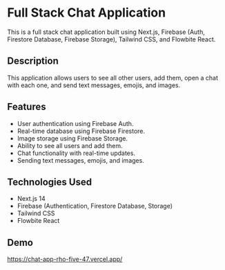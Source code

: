 # Full Stack Chat Application

This is a full stack chat application built using Next.js, Firebase (Auth, Firestore Database, Firebase Storage), Tailwind CSS, and Flowbite React.

## Description

This application allows users to see all other users, add them, open a chat with each one, and send text messages, emojis, and images.

## Features

- User authentication using Firebase Auth.
- Real-time database using Firebase Firestore.
- Image storage using Firebase Storage.
- Ability to see all users and add them.
- Chat functionality with real-time updates.
- Sending text messages, emojis, and images.

## Technologies Used

- Next.js 14
- Firebase (Authentication, Firestore Database, Storage)
- Tailwind CSS
- Flowbite React

## Demo
https://chat-app-rho-five-47.vercel.app/
